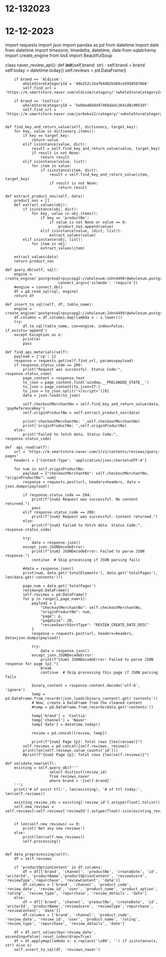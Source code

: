 # 12-132023

# 12-12-2023

import requests
import json
import pandas as pd
from datetime import date
from datetime import timezone, timedelta, datetime, date
from sqlalchemy import create_engine
from bs4 import BeautifulSoup

class naver_review_api():
    def __init__(self,brand: str) :
        self.brand = brand
        self.today = datetime.today()
        self.reviews = pd.DataFrame()

        if brand == 'Aldicom':
            wholeStoreCategoryId = '40e252c16afb4d02b369ce59505676b8'
            self.find_url = 'https://m.smartstore.naver.com/aldicom/category/'+wholeStoreCategoryId

        if brand == 'Cooltia':
            wholeStoreCategoryId = '5eb0a46bdd47469abdc2641d8c9053df'
            self.find_url = 'https://m.smartstore.naver.com/jorboka12/category/'+wholeStoreCategoryId


    def find_key_and_return_value(self, dictionary, target_key):
        for key, value in dictionary.items():
            if key == target_key:
                return value
            elif isinstance(value, dict):
                result = self.find_key_and_return_value(value, target_key)
                if result is not None:
                    return result
            elif isinstance(value, list):
                for item in value:
                    if isinstance(item, dict):
                        result = self.find_key_and_return_value(item, target_key)
                        if result is not None:
                            return result

    def extract_product_nos(self, data):
        product_nos = []
        def extract_values(obj):
            if isinstance(obj, dict):
                for key, value in obj.items():
                    if key == 'productNo':
                        if value is not None or value == 0:
                            product_nos.append(value)
                    elif isinstance(value, (dict, list)):
                        extract_values(value)
            elif isinstance(obj, list):
                for item in obj:
                    extract_values(item)

        extract_values(data)
        return product_nos

    def query_db(self, sql):
        engine = create_engine('postgresql+psycopg2://wholesum:John4499!@wholesum.postgres.database.azure.com/postgres',
                            connect_args={'sslmode': 'require'})
        #engine = connect_db()
        df = pd.read_sql(sql, engine)
        return df

    def insert_to_sql(self, df, table_name):
        engine = create_engine('postgresql+psycopg2://wholesum:John4499!@wholesum.postgres.database.azure.com/postgres')
        df.columns = df.columns.map(lambda x : x.lower())
        try:
            df.to_sql(table_name, con=engine, index=False, if_exists='append')
        except Exception as e:
            print(e)
            pass

    def find_api_meterials(self):
        payload = {'cp': 1}
        response = requests.get(self.find_url, params=payload)
        if response.status_code == 200:
            print("Request was successful. Status Code:", response.status_code)
            page_content = response.text
            to_json = page_content.find('window.__PRELOADED_STATE__')
            to_json = page_content[to_json+27:]
            to_json = to_json.split('</script>')[0]
            data = json.loads(to_json)

            self.checkoutMerchantNo = self.find_key_and_return_value(data, 'payReferenceKey')
            self.originProductNo = self.extract_product_nos(data)

            print('checkoutMerchantNo: ',self.checkoutMerchantNo)
            print('originProductNo: ',self.originProductNo)
        else:
            print("Failed to fetch data. Status Code:", response.status_code)

    def  api_read(self):
        url = 'https://m.smartstore.naver.com/i/v1/contents/reviews/query-pages'
        headers = {'Content-Type': 'application/json;charset=UTF-8'}

        for num in self.originProductNo:
            payload = {"checkoutMerchantNo": self.checkoutMerchantNo, "originProductNo": num}
            response = requests.post(url, headers=headers, data = json.dumps(payload))

            if response.status_code == 204:
                print(f"{num} Request was successful. No content returned.")
                pass
            elif response.status_code == 200:
                print(f"{num} Request was successful. Content returned.")
            else:
                print(f"{num} Failed to fetch data. Status Code:", response.status_code)

            try:
                data = response.json()
            except json.JSONDecodeError:
                print(f"{num} JSONDecodeError: Failed to parse JSON response.")
                continue  # Skip processing if JSON parsing fails

            #data = response.json()
            print(num, data.get('totalElements'), data.get('totalPages'), len(data.get('contents')))

            page_num = data.get('totalPages')
            review=pd.DataFrame()
            self.reviews = pd.DataFrame()
            for p in range(1,page_num+1):
                payload = {
                    "checkoutMerchantNo": self.checkoutMerchantNo,
                    "originProductNo": num,
                    "page": p,
                    "pageSize": 20,
                    "reviewSearchSortType": "REVIEW_CREATE_DATE_DESC"
                }
                response = requests.post(url, headers=headers, data=json.dumps(payload))

                try:
                    data = response.json()
                except json.JSONDecodeError:
                    print(f"{num} JSONDecodeError: Failed to parse JSON response for page {p}.")
                    break
                    continue  # Skip processing this page if JSON parsing fails

                binary_content = response.content.decode('utf-8', 'ignore')
                temp = pd.DataFrame.from_records(json.loads(binary_content).get('contents'))
                # Now, create a DataFrame from the cleaned content
                #temp = pd.DataFrame.from_records(data.get('contents'))
                
                temp['brand'] = 'Cooltia'
                temp['channel'] = 'Naver'
                temp['date'] = datetime.today()

                review = pd.concat([review, temp])

                print(f"{num} Page {p}: Total rows {len(review)}")
            self.reviews = pd.concat([self.reviews, review])
            print(len(self.reviews.value_counts('id')))
            #print(f"{num} Page {p}: Total rows {len(self.reviews)}")

    def validate_new(self):
        existing = self.query_db(f'''
                        select distinct(review_id)
                        from reviews_naver
                        where brand = '{self.brand}'
        ''')
        print('# of exist ttl:', len(existing), '# of ttl today:', len(self.reviews))

        existing_review_ids = existing['review_id'].astype(float).tolist()
        self.new_reviews = self.reviews[~self.reviews['reviewId'].astype(float).isin(existing_review_ids)]
        

        if len(self.new_reviews) == 0:
            print('Not any new reviews')
        else:
            print(len(self.new_reviews))
            self.processing()


    def data_preprocessing(self):
        df = self.reviews

        if 'productOptionContent' in df.columns:
            df = df[['brand', 'channel', 'productNo', 'createDate', 'id', 'writerId', 'productName','productOptionContent', 'reviewScore', 'reviewType','repurchase', 'reviewContent', 'date']]
            df.columns = ['brand', 'channel', 'product_code', 'review_date', 'review_id', 'user', 'product_name', 'product_option', 'rating', 'review_type', 'repurchase', 'review_details', 'date']
        else:
            df = df[['brand', 'channel', 'productNo', 'createDate', 'id', 'writerId', 'productName','reviewScore', 'reviewType','repurchase', 'reviewContent', 'date']]
            df.columns = ['brand', 'channel', 'product_code', 'review_date', 'review_id', 'user', 'product_name', 'rating', 'review_type', 'repurchase', 'review_details', 'date']
        
        df = df.sort_values(by='review_date', ascending=False).reset_index(drop=True)
        df = df.applymap(lambda x: x.replace('\x00', '') if isinstance(x, str) else x)
        self.insert_to_sql(df, 'reviews_naver')

